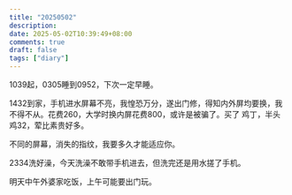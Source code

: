 ```yaml
---
title: "20250502"
description: 
date: 2025-05-02T10:39:49+08:00
comments: true
draft: false
tags: ["diary"]
---
```

1039起，0305睡到0952，下次一定早睡。

1432到家，手机进水屏幕不亮，我惶恐万分，遂出门修，得知内外屏均要换，我不得不从。花费260，大学时换内屏花费800，或许是被骗了。买了 鸡丁，半头鸡32，荤比素贵好多。

不同的屏幕，消失的指纹，我要多久才能适应你。

2334洗好澡，今天洗澡不敢带手机进去，但洗完还是用水搓了手机。

明天中午外婆家吃饭，上午可能要出门玩。